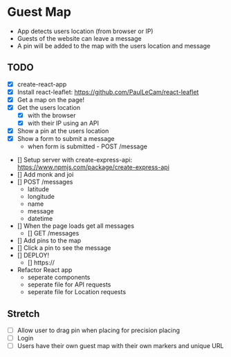 # Guest Map

- App detects users location (from browser or IP)
- Guests of the website can leave a message
- A pin will be added to the map with the users location and message

## TODO

- [x] create-react-app
- [x] Install react-leaflet: https://github.com/PaulLeCam/react-leaflet
- [x] Get a map on the page!
- [x] Get the users location
  - [x] with the browser
  - [x] with their IP using an API
- [x] Show a pin at the users location
- [x] Show a form to submit a message
  - when form is submitted - POST /message
- [] Setup server with create-express-api: https://www.npmjs.com/package/create-express-api
- [] Add monk and joi
- [] POST /messages
  - latitude
  - longitude
  - name
  - message
  - datetime
- [] When the page loads get all messages
  - [] GET /messages
- [] Add pins to the map
- [] Click a pin to see the message
- [] DEPLOY!
  - [] https://
- Refactor React app
  - seperate components
  - seperate file for API requests
  - seperate file for Location requests

## Stretch

- [ ] Allow user to drag pin when placing for precision placing
- [ ] Login
- [ ] Users have their own guest map with their own markers and unique URL
